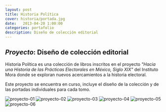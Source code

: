 ```yaml
---
layout: post
title: Historia Política
cover: historia/portada.jpg
date:   2013-04-20 1:00:00
categories: portafolio
description: Diseño de colección editorial
---
```


## _Proyecto_: Diseño de colección editorial

Historia Política es una colección de libros inscritos en el proyecto *"Hacia una Historia de las Prácticas Electorales en México, Siglo XIX"* del Instituto Mora donde se exploran nuevos acercamientos a la historia electoral.

Este proyecto se encuentra en curso, incluye el diseño de la colección y de las portadas individuales para cada tomo. 

![proyecto-01][proyecto-01]
![proyecto-02][proyecto-02]
![proyecto-03][proyecto-03]
![proyecto-04][proyecto-04]
![proyecto-05][proyecto-05]
![proyecto-06][proyecto-06]

[proyecto-01]: /images/historia/historia-01.jpg
[proyecto-02]: /images/historia/historia-02.jpg
[proyecto-03]: /images/historia/historia-03.jpg
[proyecto-04]: /images/historia/historia-04.jpg
[proyecto-05]: /images/historia/historia-05.jpg
[proyecto-06]: /images/historia/historia-06.jpg

